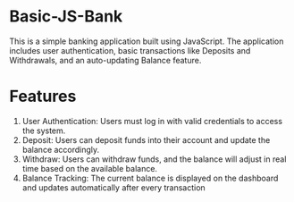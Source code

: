 ﻿# Basic-JS-Bank
This is a simple banking application built using JavaScript. The application includes user authentication, basic transactions like Deposits and Withdrawals, and an auto-updating Balance feature.

# Features
1. User Authentication: Users must log in with valid credentials to access the system.
2. Deposit: Users can deposit funds into their account and update the balance accordingly.
3. Withdraw: Users can withdraw funds, and the balance will adjust in real time based on the available balance.
4. Balance Tracking: The current balance is displayed on the dashboard and updates automatically after every transaction
